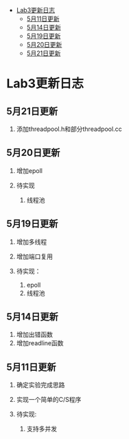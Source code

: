 * [Lab3更新日志](#Lab3更新日志)
	* [5月11日更新](#5月11日更新)
	* [5月14日更新](#5月14日更新)
	* [5月19日更新](#5月19日更新)
	* [5月20日更新](#5月20日更新)
	* [5月21日更新](#5月21日更新)

# Lab3更新日志

## 5月21日更新
1. 添加threadpool.h和部分threadpool.cc

## 5月20日更新
1. 增加epoll

2. 待实现
	1. 线程池

## 5月19日更新
1. 增加多线程
2. 增加端口复用

3. 待实现：
	1. epoll
	2. 线程池

## 5月14日更新
1. 增加出错函数
2. 增加readline函数

## 5月11日更新
1. 确定实验完成思路
2. 实现一个简单的C/S程序

3. 待实现:
	1. 支持多并发
